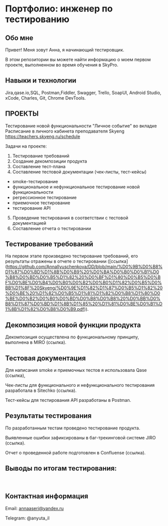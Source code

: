 # Портфолио: инженер по тестированию
## Обо мне
Привет! Меня зовут Анна, я начинающий тестировщик.

В этом репозитории вы можете найти информацию о моем первом проекте, выполненном во время обучения в SkyPro.

## Навыки и технологии
Jira,qase.io,SQL, Postman,Fiddler, Swagger, Trello,
SoapUI, Android Studio, xCode, Charles, Git, Chrome DevTools.

## ПРОЕКТЫ
Тестирование новой функциональности "Личное событие" во вкладке Расписание в личного кабинета преподавателя Skyeng
https://teachers.skyeng.ru/schedule


Задачи на проекте:
 
1. Тестирование требований
2. Создание декомпозиции продукта
3. Составление тест-плана
4. Составление тестовой документации (чек-листы, тест-кейсы)
- smoke-тестирование
- функциональное и нефункциональное тестирование новой функциональности
- регрессионное тестирование
- приемочное тестирование
- тестирование API
5. Проведение тестирования в соответствии с тестовой документацией
6. Составление отчета о тестировании

## Тестирование требований

На первом этапе произведено тестирование требований, его результаты отражены в отчете о тестировании ([ссылка] (https://github.com/AnnaIlyuschenkova/DD/blob/main/%D0%9B%D0%B8%D1%87%D0%BD%D1%8B%D0%B9%20%D0%BA%D0%B0%D0%B1%D0%B8%D0%BD%D0%B5%D1%82%20%D0%BF%D1%80%D0%B5%D0%BF%D0%BE%D0%B4%D0%B0%D0%B2%D0%B0%D1%82%D0%B5%D0%BB%D1%8F%20Skyeng/%D0%9E%D1%82%D1%87%D0%B5%D1%82%20%D0%BE%20%D1%82%D0%B5%D1%81%D1%82%D0%B8%D1%80%D0%BE%D0%B2%D0%B0%D0%BD%D0%B8%D0%B8%20%D0%BB%D0%B8%D1%87%D0%BD%D1%8B%D1%85%20%D1%81%D0%BE%D0%B1%D1%8B%D1%82%D0%B8%D0%B9.pdf)). 

## Декомпозиция новой функции продукта 

Декомпозиция осуществлена по функциональному принципу, выполнена в MIRO (ссылка). 

## Тестовая документация

Для написания smoke и приемочных тестов я использовала Qase (ссылка), 

Чек-листы для функционального и нефункционального тестирования разработала в Sitechko (ссылка). 

Тест-кейсы для тестирования API разработаны в Postman.

## Результаты тестирования
По разработанным тестам проведено тестирование продукта.

Выявленные ошибки зафиксированы в баг-трекинговой системе JIRO (ссылка). 

Отчет о проведенной работе подготовлен в Confluense (ссылка).
 
## Выводы по итогам тестирования:

 


## Контактная информация
Email: annaaseri@yandex.ru

Telegram: @anyuta_il
